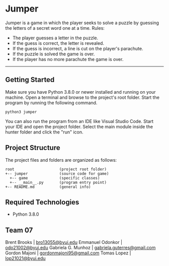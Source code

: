 # Jumper

Jumper is a game in which the player seeks to solve a puzzle by guessing the letters of a
secret word one at a time.
Rules:

- The player guesses a letter in the puzzle.
- If the guess is correct, the letter is revealed.
- If the guess is incorrect, a line is cut on the player's parachute.
- If the puzzle is solved the game is over.
- If the player has no more parachute the game is over.

---

## Getting Started

Make sure you have Python 3.8.0 or newer installed and running on your machine. Open a terminal and browse to the project's root folder. Start the program by running the following command.

```
python3 jumper
```

You can also run the program from an IDE like Visual Studio Code. Start your IDE and open the project folder. Select the main module inside the hunter folder and click the "run" icon.

## Project Structure

The project files and folders are organized as follows:

```
root                    (project root folder)
+-- jumper              (source code for game)
  +-- game              (specific classes)
  +-- __main__.py       (program entry point)
+-- README.md           (general info)
```

## Required Technologies

- Python 3.8.0

## Team 07
Brent Brooks | bro13055@byui.edu
Emmanuel Odonkor | odo21002@byui.edu
Gabriela G. Munhoz | gabriela.guterres@gmail.com
Gordon Majoni | gordonmajoni95@gmail.com
Tomas Lopez | lop21021@byui.edu
